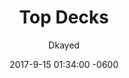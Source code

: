 ---
layout: blog
title: Top Decks
meta: Top Tier List
author: Dkayed
image: i.imgur.com/5GSyTo7.png
category: header
comments: true
date: 2017-9-15 01:34:00 -0600
---